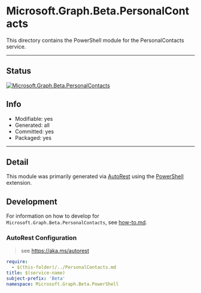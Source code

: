 <!-- region Generated -->
# Microsoft.Graph.Beta.PersonalContacts
This directory contains the PowerShell module for the PersonalContacts service.

---
## Status
[![Microsoft.Graph.Beta.PersonalContacts](https://img.shields.io/powershellgallery/v/Microsoft.Graph.Beta.PersonalContacts.svg?style=flat-square&label=Microsoft.Graph.Beta.PersonalContacts "Microsoft.Graph.Beta.PersonalContacts")](https://www.powershellgallery.com/packages/Microsoft.Graph.Beta.PersonalContacts/)

## Info
- Modifiable: yes
- Generated: all
- Committed: yes
- Packaged: yes

---
## Detail
This module was primarily generated via [AutoRest](https://github.com/Azure/autorest) using the [PowerShell](https://github.com/Azure/autorest.powershell) extension.

## Development
For information on how to develop for `Microsoft.Graph.Beta.PersonalContacts`, see [how-to.md](how-to.md).
<!-- endregion -->

### AutoRest Configuration

> see https://aka.ms/autorest

``` yaml
require:
  - $(this-folder)/../PersonalContacts.md
title: $(service-name)
subject-prefix: 'Beta'
namespace: Microsoft.Graph.Beta.PowerShell
```
